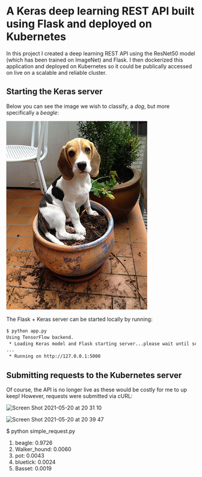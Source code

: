 # A Keras deep learning REST API built using Flask and deployed on Kubernetes

In this project I created a deep learning REST API using the ResNet50 model (which has been trained on ImageNet) and Flask. I then dockerized this application and deployed on Kubernetes so it could be publically accessed on live on a scalable and reliable cluster.


## Starting the Keras server

Below you can see the image we wish to classify, a _dog_, but more specifically a _beagle_:

![dog](dog.jpg)

The Flask + Keras server can be started locally by running:

```sh
$ python app.py 
Using TensorFlow backend.
 * Loading Keras model and Flask starting server...please wait until server has fully started
...
 * Running on http://127.0.0.1:5000
```


## Submitting requests to the Kubernetes server

Of course, the API is no longer live as these would be costly for me to up keep! However, 
requests were submitted via cURL:

![Screen Shot 2021-05-20 at 20 31 10](https://user-images.githubusercontent.com/71552393/119035520-f376da00-b9af-11eb-8313-3f6fd37425ab.png)


![Screen Shot 2021-05-20 at 20 39 47](https://user-images.githubusercontent.com/71552393/119035537-f70a6100-b9af-11eb-8078-e2f46703a599.png)



$ python simple_request.py 
1. beagle: 0.9726
2. Walker_hound: 0.0060
3. pot: 0.0043
4. bluetick: 0.0024
5. Basset: 0.0019

